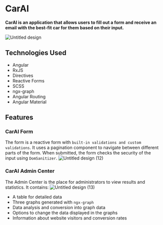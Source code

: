 # CarAI

**CarAI is an application that allows users to fill out a form and receive an email with the best-fit car for them based on their input.**





![Untitled design](https://github.com/AvishaiDotan/CarAI/assets/108017307/90629b3e-7e7a-4d18-8747-82368f3ca64b)

## Technologies Used

- Angular
- RxJS
- Directives
- Reactive Forms
- SCSS
- ngx-graph
- Angular Routing
- Angular Material

## Features

### CarAI Form

The form is a reactive form with `built-in validations and custom validations`. It uses a pagination component to navigate between different parts of the form. When submitted, the form checks the security of the input using `DomSanitizer`.
![Untitled design (12)](https://github.com/AvishaiDotan/CarAI/assets/108017307/92d8fe1b-b162-4542-afac-7e2a23bbe391)

### CarAI Admin Center

The Admin Center is the place for administrators to view results and statistics. It contains:
![Untitled design (13)](https://github.com/AvishaiDotan/CarAI/assets/108017307/86cac005-0f91-4346-a0ff-26ab94c0f370)

- A table for detailed data
- Three graphs generated with `ngx-graph`
- Data analysis and conversion into graph data
- Options to change the data displayed in the graphs
- Information about website visitors and conversion rates
